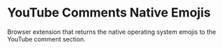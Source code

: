 # YouTube Comments Native Emojis

Browser extension that returns the native operating system emojis to the YouTube comment section.
